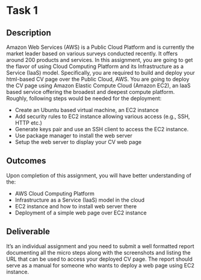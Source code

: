# Task 1
## Description
Amazon Web Services (AWS) is a Public Cloud Platform and is currently the market leader based on various surveys conducted recently. It offers around 200 products and services. In this assignment, you are going to get the flavor of using Cloud Computing Platform and its Infrastructure as a Service (IaaS) model. Specifically, you are required to build and deploy your html-based CV page over the Public Cloud, AWS. 
You are going to deploy the CV page using Amazon Elastic Compute Cloud (Amazon EC2), an IaaS based service offering the broadest and deepest compute platform. Roughly, following steps would be needed for the deployment:
- Create an Ubuntu based virtual machine, an EC2 instance
- Add security rules to EC2 instance allowing various access (e.g., SSH, HTTP etc.)
- Generate keys pair and use an SSH client to access the EC2 instance.
- Use package manager to install the web server 
- Setup the web server to display your CV web page
## Outcomes
Upon completion of this assignment, you will have better understanding of the:
- AWS Cloud Computing Platform 
- Infrastructure as a Service (IaaS) model in the cloud
- EC2 instance and how to install web server there
- Deployment of a simple web page over EC2 instance
## Deliverable
It’s an individual assignment and you need to submit a well formatted report documenting all the micro steps along with the screenshots and listing the URL that can be used to access your deployed CV page. The report should serve as a manual for someone who wants to deploy a web page using EC2 instance.

